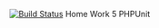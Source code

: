 [![Build Status](https://travis-ci.org/alexgoncharcherkassy/lesson5.svg?branch=dev)](https://travis-ci.org/alexgoncharcherkassy/lesson5)
Home Work 5 PHPUnit